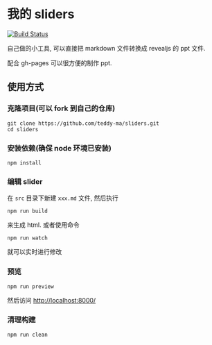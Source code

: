# 我的 sliders

[![Build Status](https://travis-ci.org/teddy-ma/sliders.svg?branch=master)](https://travis-ci.org/teddy-ma/sliders)

自己做的小工具, 可以直接把 markdown 文件转换成 revealjs 的 ppt 文件.

配合 gh-pages 可以很方便的制作 ppt.

## 使用方式

### 克隆项目(可以 fork 到自己的仓库)

    git clone https://github.com/teddy-ma/sliders.git
    cd sliders

### 安装依赖(确保 node 环境已安装)

    npm install

### 编辑 slider

在 `src` 目录下新建 `xxx.md` 文件, 然后执行

    npm run build

来生成 html. 或者使用命令

    npm run watch

就可以实时进行修改

### 预览

    npm run preview

然后访问 <http://localhost:8000/>

### 清理构建

    npm run clean
